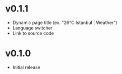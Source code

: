 # v0.1.1
- Dynamic page title (ex. "26°C Istanbul | Weather")
- Language switcher
- Link to source code

# v0.1.0
- Initial release